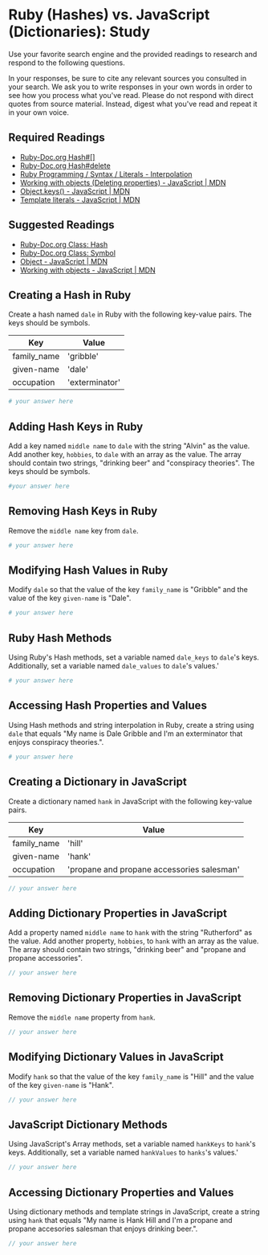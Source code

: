 # Ruby (Hashes) vs. JavaScript (Dictionaries): Study

Use your favorite search engine and the provided readings to research and
respond to the following questions.

In your responses, be sure to cite any relevant sources you consulted in your
search. We ask you to write responses in your own words in order to see how you
process what you've read. Please do not respond with direct quotes from source
material. Instead, digest what you've read and repeat it in your own voice.

## Required Readings
-   [Ruby-Doc.org Hash#[]](http://ruby-doc.org/core-2.3.1/Hash.html#method-i-5B-5D)
-   [Ruby-Doc.org Hash#delete](http://ruby-doc.org/core-2.3.1/Hash.html#method-i-5B-5D)
-   [Ruby Programming / Syntax / Literals - Interpolation](https://en.wikibooks.org/wiki/Ruby_Programming/Syntax/Literals#Interpolation)
-   [Working with objects (Deleting properties) - JavaScript | MDN](https://developer.mozilla.org/en-US/docs/Web/JavaScript/Guide/Working_with_Objects#Deleting_properties)
-   [Object.keys() - JavaScript | MDN](https://developer.mozilla.org/en-US/docs/Web/JavaScript/Reference/Global_Objects/Object/keys)
-   [Template literals - JavaScript | MDN](https://developer.mozilla.org/en-US/docs/Web/JavaScript/Reference/Template_literals)

## Suggested Readings

-   [Ruby-Doc.org Class: Hash](http://ruby-doc.org/core-2.3.1/Hash.html)
-   [Ruby-Doc.org Class: Symbol](http://ruby-doc.org/core-2.3.1/Symbol.html)
-   [Object - JavaScript | MDN](https://developer.mozilla.org/en-US/docs/Web/JavaScript/Reference/Global_Objects/Object)
-   [Working with objects - JavaScript | MDN](https://developer.mozilla.org/en-US/docs/Web/JavaScript/Guide/Working_with_Objects)

## Creating a Hash in Ruby

Create a hash named `dale` in Ruby with the following key-value pairs.  The keys
should be symbols.

| Key | Value |
| --- | --- |
| family_name | 'gribble' |
| given-name | 'dale' |
| occupation | 'exterminator' |

```ruby
# your answer here
```

## Adding Hash Keys in Ruby
Add a key named `middle name` to `dale` with the string "Alvin" as the value.
Add another key, `hobbies`, to `dale` with an array as the value. The array
should contain two strings, "drinking beer" and "conspiracy theories".  The keys
should be symbols.

```ruby
#your answer here
```

## Removing Hash Keys in Ruby

Remove the `middle name` key from `dale`.

```ruby
# your answer here
```

## Modifying Hash Values in Ruby

Modify `dale` so that the value of the key `family_name` is "Gribble" and the
value of the key `given-name` is "Dale".

```ruby
# your answer here
```

## Ruby Hash Methods

Using Ruby's Hash methods, set a variable named `dale_keys` to `dale`'s keys.
Additionally, set a variable named `dale_values` to `dale`'s values.'

```ruby
# your answer here
```

## Accessing Hash Properties and Values

Using Hash methods and string interpolation in Ruby, create a string using
`dale` that equals "My name is Dale Gribble and I'm an exterminator that enjoys
conspiracy theories.".

```ruby
# your answer here
```

## Creating a Dictionary in JavaScript

Create a dictionary named `hank` in JavaScript with the following key-value
pairs.

| Key | Value |
| --- | --- |
| family_name | 'hill' |
| given-name | 'hank' |
| occupation | 'propane and propane accessories salesman' |

```javascript
// your answer here
```

## Adding Dictionary Properties in JavaScript

Add a property named `middle name` to `hank` with the string "Rutherford" as the
value.  Add another property, `hobbies`, to `hank` with an array as the value.
The array should contain two strings, "drinking beer" and "propane and propane
accessories".

```javascript
// your answer here
```

## Removing Dictionary Properties in JavaScript

Remove the `middle name` property from `hank`.

```javascript
// your answer here
```

## Modifying Dictionary Values in JavaScript

Modify `hank` so that the value of the key `family_name` is "Hill" and the value
of the key `given-name` is "Hank".

```javascript
// your answer here
```

## JavaScript Dictionary Methods

Using JavaScript's Array methods, set a variable named `hankKeys` to `hank`'s
keys.  Additionally, set a variable named `hankValues` to `hanks`'s values.'

```javascript
// your answer here
```

## Accessing Dictionary Properties and Values

Using dictionary methods and template strings in JavaScript, create a string
using `hank` that equals "My name is Hank Hill and I'm a propane and propane
accesories salesman that enjoys drinking beer.".

```javascript
// your answer here
```
